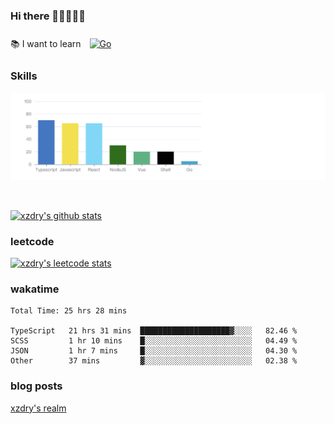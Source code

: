 ### Hi there 👋👋👋👋👋

 :books: I want to learn <a href="https://go.dev/" target="_blank"><img style="margin: 10px" src="https://profilinator.rishav.dev/skills-assets/go-original.svg" alt="Go" height="50" /></a>  

### Skills
![](img/2022-09-05-22-04-20.png)

<br />

[![xzdry's github stats](https://github-readme-stats.vercel.app/api?username=xzdry&count_private=true&show_icons=true&theme=vue)](https://github.com/xzdry)

### leetcode
[![xzdry's leetcode stats](https://leetcard.jacoblin.cool/xzdry-2?theme=light&font=Anek%20Kannada&site=cn)](https://leetcode.cn/u/xzdry-2/)

### wakatime
<!--START_SECTION:waka-->

```text
Total Time: 25 hrs 28 mins

TypeScript   21 hrs 31 mins  ████████████████████▓░░░░   82.46 %
SCSS         1 hr 10 mins    █░░░░░░░░░░░░░░░░░░░░░░░░   04.49 %
JSON         1 hr 7 mins     █░░░░░░░░░░░░░░░░░░░░░░░░   04.30 %
Other        37 mins         ▓░░░░░░░░░░░░░░░░░░░░░░░░   02.38 %
```

<!--END_SECTION:waka-->

### blog posts
[xzdry's realm](https://www.justdry.net/)
